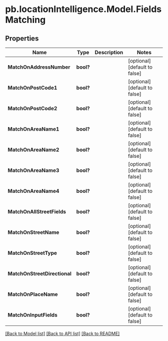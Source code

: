 # pb.locationIntelligence.Model.FieldsMatching
## Properties

Name | Type | Description | Notes
------------ | ------------- | ------------- | -------------
**MatchOnAddressNumber** | **bool?** |  | [optional] [default to false]
**MatchOnPostCode1** | **bool?** |  | [optional] [default to false]
**MatchOnPostCode2** | **bool?** |  | [optional] [default to false]
**MatchOnAreaName1** | **bool?** |  | [optional] [default to false]
**MatchOnAreaName2** | **bool?** |  | [optional] [default to false]
**MatchOnAreaName3** | **bool?** |  | [optional] [default to false]
**MatchOnAreaName4** | **bool?** |  | [optional] [default to false]
**MatchOnAllStreetFields** | **bool?** |  | [optional] [default to false]
**MatchOnStreetName** | **bool?** |  | [optional] [default to false]
**MatchOnStreetType** | **bool?** |  | [optional] [default to false]
**MatchOnStreetDirectional** | **bool?** |  | [optional] [default to false]
**MatchOnPlaceName** | **bool?** |  | [optional] [default to false]
**MatchOnInputFields** | **bool?** |  | [optional] [default to false]

[[Back to Model list]](../README.md#documentation-for-models) [[Back to API list]](../README.md#documentation-for-api-endpoints) [[Back to README]](../README.md)

